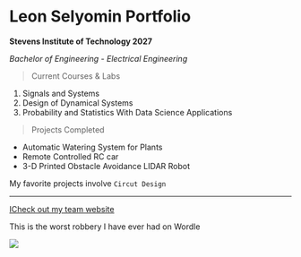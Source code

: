 # Leon Selyomin Portfolio

**Stevens Institute of Technology 2027**

*Bachelor of Engineering - Electrical Engineering*

> Current Courses & Labs

1. Signals and Systems
2. Design of Dynamical Systems
3. Probability and Statistics With Data Science Applications
   
> Projects Completed

- Automatic Watering System for Plants
- Remote Controlled RC car
- 3-D Printed Obstacle Avoidance LIDAR Robot

My favorite projects involve `Circut Design`

---

[ICheck out my team website](https://sites.google.com/d/1rx4OGC_hiLhKw1ctHTEPWlEH2YOQiW7u/p/1zfBeacMWokJQrGXjpGjMwUATT6Q3fnSU/edit?pli=1)

This is the worst robbery I have ever had on Wordle

![](https://github.com/user-attachments/assets/1c2586d5-5063-40c2-9119-81fcc91a3ed1)
